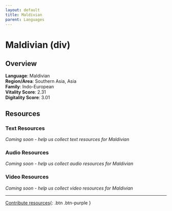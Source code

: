 ```yaml
---
layout: default
title: Maldivian
parent: Languages
---
```


# Maldivian (div)

## Overview

**Language**: Maldivian  
**Region/Area**: Southern Asia, Asia  
**Family**: Indo-European  
**Vitality Score**: 2.31  
**Digitality Score**: 3.01  

## Resources

### Text Resources
*Coming soon - help us collect text resources for Maldivian*

### Audio Resources
*Coming soon - help us collect audio resources for Maldivian*

### Video Resources
*Coming soon - help us collect video resources for Maldivian*

---

[Contribute resources](https://fairtrain.github.io/){: .btn .btn-purple }
